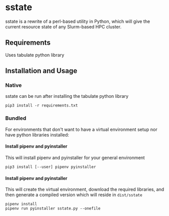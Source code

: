 # sstate
sstate is a rewrite of a perl-based utility in Python, which will give the current resource state of any Slurm-based HPC cluster.

## Requirements
Uses tabulate python library

## Installation and Usage

### Native
sstate can be run after installing the tabulate python library 

```
pip3 install -r requirements.txt
```

### Bundled
For environments that don't want to have a virtual environment setup nor have python libraries installed:

#### Install pipenv and pyinstaller
This will install pipenv and pyinstaller for your general environment

```
pip3 install [--user] pipenv pyinstaller
```

#### Install pipenv and pyinstaller
This will create the virtual environment, download the required libraries, and then generate a compiled version which will reside in `dist/sstate`

```
pipenv install
pipenv run pyinstaller sstate.py --onefile
```
